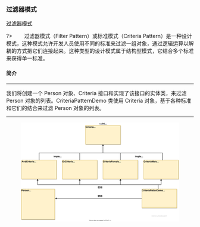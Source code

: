 ### 过滤器模式  <!-- {docsify-ignore-all} -->
[过滤器模式](https://www.runoob.com/design-pattern/filter-pattern.html ':crossorgin')
  
?> &emsp;&emsp;过滤器模式（Filter Pattern）或标准模式（Criteria Pattern）是一种设计模式，这种模式允许开发人员使用不同的标准来过滤一组对象，通过逻辑运算以解耦的方式把它们连接起来。这种类型的设计模式属于结构型模式，它结合多个标准来获得单一标准。
#### 简介
*****
我们将创建一个 Person 对象、Criteria 接口和实现了该接口的实体类，来过滤 Person 对象的列表。CriteriaPatternDemo 类使用 Criteria 对象，基于各种标准和它们的结合来过滤 Person 对象的列表。
*****
<figure class="thumbnails">
    <img src="assets/img/design/filter.svg" alt="Screenshot of content" title="Content">
</figure>
